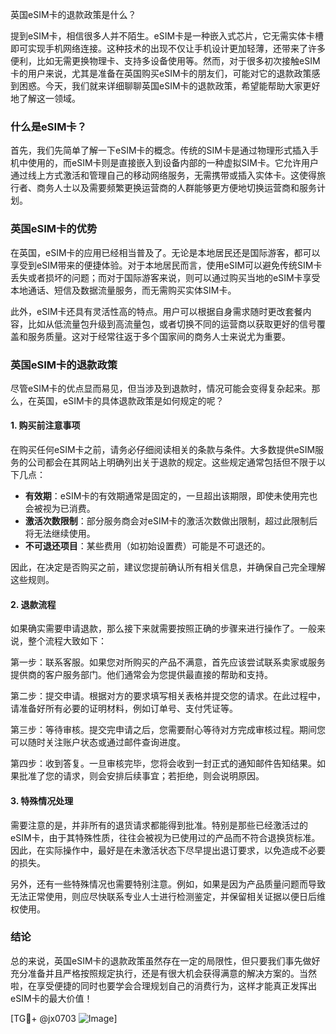 英国eSIM卡的退款政策是什么？

提到eSIM卡，相信很多人并不陌生。eSIM卡是一种嵌入式芯片，它无需实体卡槽即可实现手机网络连接。这种技术的出现不仅让手机设计更加轻薄，还带来了许多便利，比如无需更换物理卡、支持多设备使用等。然而，对于很多初次接触eSIM卡的用户来说，尤其是准备在英国购买eSIM卡的朋友们，可能对它的退款政策感到困惑。今天，我们就来详细聊聊英国eSIM卡的退款政策，希望能帮助大家更好地了解这一领域。

### 什么是eSIM卡？

首先，我们先简单了解一下eSIM卡的概念。传统的SIM卡是通过物理形式插入手机中使用的，而eSIM卡则是直接嵌入到设备内部的一种虚拟SIM卡。它允许用户通过线上方式激活和管理自己的移动网络服务，无需携带或插入实体卡。这使得旅行者、商务人士以及需要频繁更换运营商的人群能够更方便地切换运营商和服务计划。

### 英国eSIM卡的优势

在英国，eSIM卡的应用已经相当普及了。无论是本地居民还是国际游客，都可以享受到eSIM带来的便捷体验。对于本地居民而言，使用eSIM可以避免传统SIM卡丢失或者损坏的问题；而对于国际游客来说，则可以通过购买当地的eSIM卡享受本地通话、短信及数据流量服务，而无需购买实体SIM卡。

此外，eSIM卡还具有灵活性高的特点。用户可以根据自身需求随时更改套餐内容，比如从低流量包升级到高流量包，或者切换不同的运营商以获取更好的信号覆盖和服务质量。这对于经常往返于多个国家间的商务人士来说尤为重要。

### 英国eSIM卡的退款政策

尽管eSIM卡的优点显而易见，但当涉及到退款时，情况可能会变得复杂起来。那么，在英国，eSIM卡的具体退款政策是如何规定的呢？

#### 1. 购买前注意事项

在购买任何eSIM卡之前，请务必仔细阅读相关的条款与条件。大多数提供eSIM服务的公司都会在其网站上明确列出关于退款的规定。这些规定通常包括但不限于以下几点：

- **有效期**：eSIM卡的有效期通常是固定的，一旦超出该期限，即使未使用完也会被视为已消费。
- **激活次数限制**：部分服务商会对eSIM卡的激活次数做出限制，超过此限制后将无法继续使用。
- **不可退还项目**：某些费用（如初始设置费）可能是不可退还的。

因此，在决定是否购买之前，建议您提前确认所有相关信息，并确保自己完全理解这些规则。

#### 2. 退款流程

如果确实需要申请退款，那么接下来就需要按照正确的步骤来进行操作了。一般来说，整个流程大致如下：

第一步：联系客服。如果您对所购买的产品不满意，首先应该尝试联系卖家或服务提供商的客户服务部门。他们通常会为您提供最直接的帮助和支持。

第二步：提交申请。根据对方的要求填写相关表格并提交您的请求。在此过程中，请准备好所有必要的证明材料，例如订单号、支付凭证等。

第三步：等待审核。提交完申请之后，您需要耐心等待对方完成审核过程。期间您可以随时关注账户状态或通过邮件查询进度。

第四步：收到答复。一旦审核完毕，您将会收到一封正式的通知邮件告知结果。如果批准了您的请求，则会安排后续事宜；若拒绝，则会说明原因。

#### 3. 特殊情况处理

需要注意的是，并非所有的退货请求都能得到批准。特别是那些已经激活过的eSIM卡，由于其特殊性质，往往会被视为已使用过的产品而不符合退换货标准。因此，在实际操作中，最好是在未激活状态下尽早提出退订要求，以免造成不必要的损失。

另外，还有一些特殊情况也需要特别注意。例如，如果是因为产品质量问题而导致无法正常使用，则应尽快联系专业人士进行检测鉴定，并保留相关证据以便日后维权使用。

### 结论

总的来说，英国eSIM卡的退款政策虽然存在一定的局限性，但只要我们事先做好充分准备并且严格按照规定执行，还是有很大机会获得满意的解决方案的。当然啦，在享受便捷的同时也要学会合理规划自己的消费行为，这样才能真正发挥出eSIM卡的最大价值！

[TG💪+ @jx0703 ![Image](https://github.com/user-attachments/assets/dbca1d08-cadb-493c-b0ec-ad6f7a83f270)]